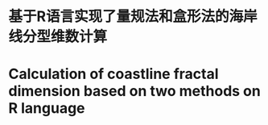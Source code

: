 # 基于R语言实现了量规法和盒形法的海岸线分型维数计算
# Calculation of coastline fractal dimension based on two methods on R language
